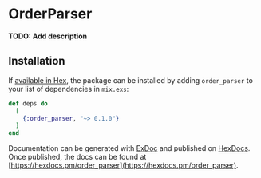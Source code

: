 # OrderParser

**TODO: Add description**

## Installation

If [available in Hex](https://hex.pm/docs/publish), the package can be installed
by adding `order_parser` to your list of dependencies in `mix.exs`:

```elixir
def deps do
  [
    {:order_parser, "~> 0.1.0"}
  ]
end
```

Documentation can be generated with [ExDoc](https://github.com/elixir-lang/ex_doc)
and published on [HexDocs](https://hexdocs.pm). Once published, the docs can
be found at [https://hexdocs.pm/order_parser](https://hexdocs.pm/order_parser).

